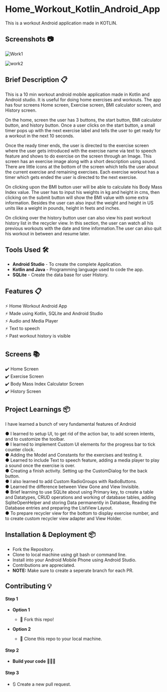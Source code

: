 # Home_Workout_Kotlin_Android_App
This is a workout Android application made in KOTLIN.

## Screenshots 📷
![Work1](https://user-images.githubusercontent.com/55108788/104132273-34c40100-53a2-11eb-83ad-323845d1324a.jpg)

![work2](https://user-images.githubusercontent.com/55108788/104132274-37265b00-53a2-11eb-9e20-b31f8b3231b0.jpg)
## Brief Description 📋
<p> This is a 10 min workout android mobile application made in Kotlin and Android studio. It is useful for doing home exercises and workouts. The app has four screens Home screen, Exercise screen, BMI calculator screen, and  History screen.</p>
    
<p> On the home, screen the user has 3 buttons, the start button, BMI calculator button, and history button.  Once a user clicks on the start button, a small timer pops up with the next exercise label and tells the user to get ready for a workout in the next 10 seconds.</p>
 
 <p>Once the ready timer ends, the user is directed to the exercise screen where the user gets introduced with the exercise name via text to speech feature and shows to do exercise on the screen through an Image. This screen has an exercise image along with a short description using sound. There are little icons at the bottom of the screen which tells the user about the current exercise and remaining exercises. Each exercise workout has a timer which gets ended the user is directed to the next exercise.</p>
 
 <p>On clicking upon the BMI  button user will be able to calculate his Body Mass Index value. The user has to input his weights in kg and height in cms, then clicking on the submit button will show the BMI value with some extra information. Besides the user can also input the weight and height in US units like a weight in pounds, height in feets and inches.</p>
 
<p>On clicking over the history button user can also view his past workout history list in the recycler view. In this section, the user can watch all his previous workouts with the date and time information.The user can also quit his workout in between and resume later.</p>

## Tools Used 🛠️
* <b>Android Studio</b> - To create the complete Application.
* <b>Kotlin and Java</b> - Programming language used to code the app.
* <b>SQLite</b> - Create the data base for user History.

## Features 📋
⚡️ Home Workout Android App \
⚡️ Made using Kotlin, SQLite and Android Studio\
⚡️ Audio and Media Player\
⚡️ Text to speech\
⚡️ Past workout history is visible

## Screens 📚
✔️ Home Screen\
✔️ Exercise Screen\
✔️ Body Mass Index Calculator Screen\
✔️ History Screen

## Project Learnings  📦
I have learned a bunch of very fundamental features of Android

● I learned to setup UI, to get rid of the action bar, to add screen intents, and to customize the toolbar.\
● I learned to implement Custom UI elements for the progress bar to tick counter clock.\
● Adding the Model and Constants for the exercises and testing it.\
● Learned to include Text to speech feature, adding a media player to play a sound once the exercise is over.\
● Creating a finish activity. Setting up the CustomDialog for the back button.\
● I also learned to add Custom RadioGroups with RadioButtons.\
● Learned the difference between View Gone and View Invisible.\
● Brief learning to use SQLite about using Primary key, to create a table and Datatypes, CRUD operations and working of database tables, adding    SqliteOpenHelper and storing Data permanently in Database, Reading the Database entries and preparing the ListView Layout.\
● To prepare recycler view for the bottom to display exercise number, and to create custom recycler view adapter and View Holder.

## Installation & Deployment 📦
- Fork the Repository.
- Clone to local machine using git bash or command line.
- Install into your Android Mobile Phone using Android Studio.
- Contributions are appreciated.
- <b>NOTE:</b> Make sure to create a seperate branch for each PR.


## Contributing 💡
#### Step 1

- **Option 1**
    - 🍴 Fork this repo!

- **Option 2**
    - 👯 Clone this repo to your local machine.


#### Step 2

- **Build your code** 🔨🔨🔨

#### Step 3

- 🔃 Create a new pull request.

